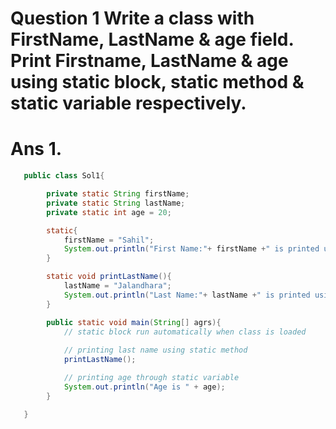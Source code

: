 # Question 1 Write a class with FirstName, LastName & age field. Print Firstname, LastName & age using static block, static method & static variable respectively.

# Ans 1.
```java
   public class Sol1{

        private static String firstName;
        private static String lastName;
        private static int age = 20;

        static{
            firstName = "Sahil";
            System.out.println("First Name:"+ firstName +" is printed using static block");
        }

        static void printLastName(){
            lastName = "Jalandhara";
            System.out.println("Last Name:"+ lastName +" is printed using static method");
        }

        public static void main(String[] agrs){
            // static block run automatically when class is loaded
                
            // printing last name using static method
            printLastName();

            // printing age through static variable
            System.out.println("Age is " + age);
        }

   }
```
